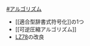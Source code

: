 [#アルゴリズム](アルゴリズム)
- [[適合型辞書式符号化]]の1つ
- [[可逆圧縮アルゴリズム]]
- [LZ78](https://ja.wikipedia.org/wiki/LZ78)の改良

